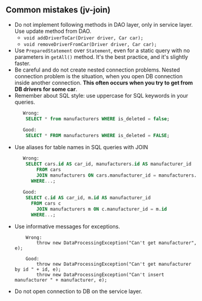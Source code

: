 ## Common mistakes (jv-join)

* Do not implement following methods in DAO layer, only in service layer. Use update method from DAO.
    - ```void addDriverToCar(Driver driver, Car car);```
    - ```void removeDriverFromCar(Driver driver, Car car);```
* Use `PreparedStatement` over `Statement`, even for a static query with no parameters in `getAll()` method. It's the best practice, and it's slightly faster.
* Be careful and do not create nested connection problems. Nested connection problem is the situation, when you open DB connection inside another connection. **This often occurs when you try to get from DB drivers for some car**.
* Remember about SQL style: use uppercase for SQL keywords in your queries.
    ```sql     
       Wrong:
        SELECT * from manufacturers WHERE is_deleted = false;                    
             
       Good:
        SELECT * FROM manufacturers WHERE is_deleted = FALSE;
    ```  
* Use aliases for table names in SQL queries with JOIN 
    ```sql     
       Wrong:
        SELECT cars.id AS car_id, manufacturers.id AS manufacturer_id
            FROM cars
            JOIN manufacturers ON cars.manufacturer_id = manufacturers.id
          WHERE...;                     
             
       Good:
        SELECT c.id AS car_id, m.id AS manufacturer_id
          FROM cars c
            JOIN manufacturers m ON c.manufacturer_id = m.id
          WHERE...;
    ``` 
* Use informative messages for exceptions.
    ```
        Wrong:
            throw new DataProcessingException("Can't get manufacturer", e);
            
        Good:
            throw new DataProcessingException("Can't get manufacturer by id " + id, e);
            throw new DataProcessingException("Can't insert manufacturer " + manufacturer, e);
    ``` 
* Do not open connection to DB on the service layer.
